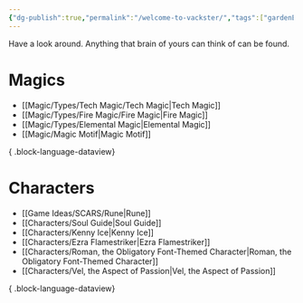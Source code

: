 ```yaml
---
{"dg-publish":true,"permalink":"/welcome-to-vackster/","tags":["gardenEntry"]}
---
```


Have a look around.
Anything that brain of yours can think of can be found.

# Magics
- [[Magic/Types/Tech Magic/Tech Magic\|Tech Magic]]
- [[Magic/Types/Fire Magic/Fire Magic\|Fire Magic]]
- [[Magic/Types/Elemental Magic\|Elemental Magic]]
- [[Magic/Magic Motif\|Magic Motif]]

{ .block-language-dataview}

# Characters
- [[Game Ideas/SCARS/Rune\|Rune]]
- [[Characters/Soul Guide\|Soul Guide]]
- [[Characters/Kenny Ice\|Kenny Ice]]
- [[Characters/Ezra Flamestriker\|Ezra Flamestriker]]
- [[Characters/Roman, the Obligatory Font-Themed Character\|Roman, the Obligatory Font-Themed Character]]
- [[Characters/Vel, the Aspect of Passion\|Vel, the Aspect of Passion]]

{ .block-language-dataview}